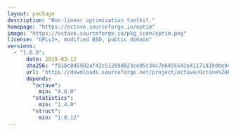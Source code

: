 ```yaml
---
layout: package
description: "Non-linear optimization toolkit."
homepage: "https://octave.sourceforge.io/optim"
image: "https://octave.sourceforge.io/pkg_icon/optim.png"
license: "GPLv3+, modified BSD, public domain"
versions:
  - "1.6.0":
      date: 2019-03-12
      sha256: "f910c8d5992af42c51269d023ce95c34c7b6455542e41171819dbe94fc4350fc"
      url: "https://downloads.sourceforge.net/project/octave/Octave%20Forge%20Packages/Individual%20Package%20Releases/optim-1.6.0.tar.gz"
      depends:
        "octave":
          min: "4.0.0"
        "statistics":
          min: "1.4.0"
        "struct":
          min: "1.0.12"
---
```

